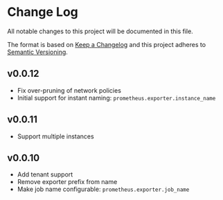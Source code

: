 # Change Log
All notable changes to this project will be documented in this file.

The format is based on [Keep a Changelog](http://keepachangelog.com/)
and this project adheres to [Semantic Versioning](http://semver.org/).
## v0.0.12
- Fix over-pruning of network policies
- Initial support for instant naming: `prometheus.exporter.instance_name`

## v0.0.11
- Support multiple instances

## v0.0.10
- Add tenant support
- Remove exporter prefix from name
- Make job name configurable: `prometheus.exporter.job_name`
